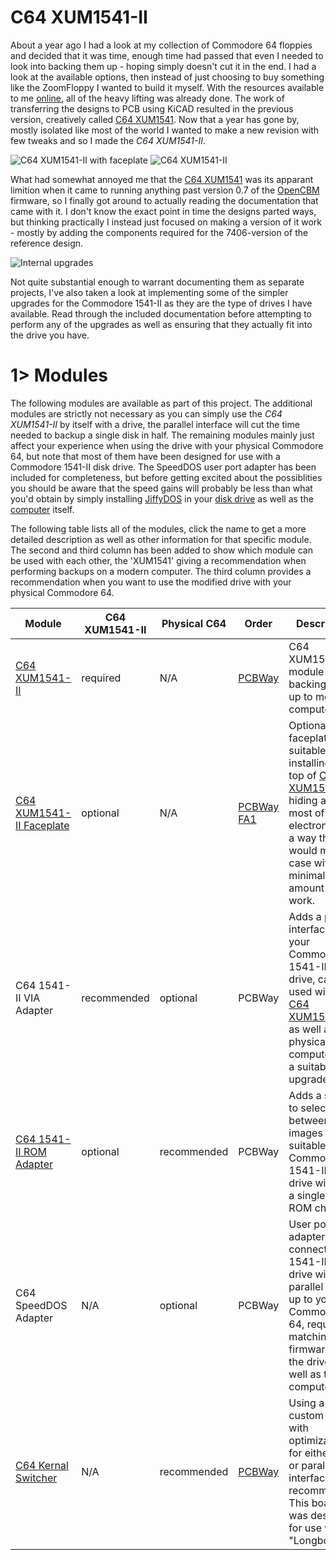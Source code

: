 # C64 XUM1541-II
About a year ago I had a look at my collection of Commodore 64 floppies and decided that it was time, enough time had passed that even I needed to look into backing them up - hoping simply doesn't cut it in the end. I had a look at the available options, then instead of just choosing to buy something like the ZoomFloppy I wanted to build it myself. With the resources available to me [online](https://myoldcomputer.nl/commodore-64/xum1541-promicro/), all of the heavy lifting was already done. The work of transferring the designs to PCB using KiCAD resulted in the previous version, creatively called [C64 XUM1541](https://github.com/tebl/C64-XUM1541). Now that a year has gone by, mostly isolated like most of the world I wanted to make a new revision with few tweaks and so I made the  *C64 XUM1541-II*.

![C64 XUM1541-II with faceplate](https://github.com/tebl/C64-XUM1541-II/raw/main/gallery/2021-05-19%2022.53.17.jpg)
![C64 XUM1541-II](https://github.com/tebl/C64-XUM1541-II/raw/main/gallery/2021-03-19%2000.18.31.jpg)

What had somewhat annoyed me that the [C64 XUM1541](https://github.com/tebl/C64-XUM1541) was its apparant limition when it came to running anything past version 0.7 of the [OpenCBM](https://github.com/OpenCBM/OpenCBM/tree/master/xum1541) firmware, so I finally got around to actually reading the documentation that came with it. I don't know the exact point in time the designs parted ways, but thinking practically I instead just focused on making a version of it work - mostly by adding the components required for the 7406-version of the reference design.

![Internal upgrades](https://github.com/tebl/C64-XUM1541-II/raw/main/gallery/2021-04-29%2002.02.14.jpg)

Not quite substantial enough to warrant documenting them as separate projects, I've also taken a look at implementing some of the simpler upgrades for the Commodore 1541-II as they are the type of drives I have available. Read through the included documentation before attempting to perform any of the upgrades as well as ensuring that they actually fit into the drive you have.

# 1> Modules
The following modules are available as part of this project. The additional modules are strictly not necessary as you can simply use the *C64 XUM1541-II* by itself with a drive, the parallel interface will cut the time needed to backup a single disk in half. The remaining modules mainly just affect your experience when using the drive with your physical Commodore 64, but note that most of them have been designed for use with a Commodore 1541-II disk drive.  The SpeedDOS user port adapter has been included for completeness, but before getting excited about the possiblities you should be aware that the speed gains will probably be less than what you'd obtain by simply installing [JiffyDOS](http://store.go4retro.com/categories/Commodore/Firmware/JiffyDOS/) in your [disk drive](http://store.go4retro.com/jiffydos-1541-dos-rom-overlay-image/) as well as  the [computer](http://store.go4retro.com/jiffydos-64-kernal-rom-overlay-image/) itself.

The following table lists all of the modules, click the name to get a more detailed description as well as other information for that specific module. The second and third column has been added to show which module can be used with each other, the 'XUM1541' giving a recommendation when performing backups on a modern computer. The  third column provides a recommendation when you want to use the modified drive with your physical Commodore 64.

| Module                  | C64 XUM1541-II | Physical C64 | Order  | Description |
| ----------------------- | -------------- | ------------ | ------ | ----------- |
| [C64 XUM1541-II](https://github.com/tebl/C64-XUM1541-II/tree/main/C64%20XUM1541-II) | required       | N/A     | [PCBWay](https://www.pcbway.com/project/shareproject/C64_XUM1541_II.html) | C64 XUM1541-II module for backing disks up to modern computer.
| [C64 XUM1541-II Faceplate](https://github.com/tebl/C64-XUM1541-II/tree/main/faceplates) | optional       | N/A     | [PCBWay FA1](https://www.pcbway.com/project/shareproject/C64_XUM1541_II__Faceplate_FA1_.html) | Optional faceplates suitable for installing on top of [C64 XUM1541-II](https://github.com/tebl/C64-XUM1541-II/tree/main/C64%20XUM1541-II), hiding away most of the electronics in a way that would mimic a case with a minimal amount of work.
| C64 1541-II VIA Adapter | recommended    | optional     | PCBWay | Adds a parallel interface to your Commodore 1541-II disk drive, can be used with both [C64 XUM1541-II](https://github.com/tebl/C64-XUM1541-II/tree/main/C64%20XUM1541-II) as well as physical computer with a suitable ROM upgrade.
| [C64 1541-II ROM Adapter](https://github.com/tebl/C64-XUM1541-II/tree/main/C64%201541-II%20ROM%20Adapter) | optional       | recommended  | PCBWay | Adds a switch to select between ROM images suitable for Commodore 1541-II disk drive with only a single 16KB ROM chip.
| C64 SpeedDOS Adapter    | N/A            | optional     | PCBWay | User port adapter for connecting a 1541-II disk drive with a parallel cable up to your Commodore 64, requires matching firmware on the drive as well as the computer.
| [C64 Kernal Switcher](https://github.com/tebl/C64-Kernal-Switcher) | N/A          | recommended  | [PCBWay](https://www.pcbway.com/project/shareproject/Commodore_64_Quad_Kernal_Switcher.html?inviteid=88707) | Using a custom kernal with optimizations for either serial or parallel interfaces is recommended. This board was designed for use with "Longboards".